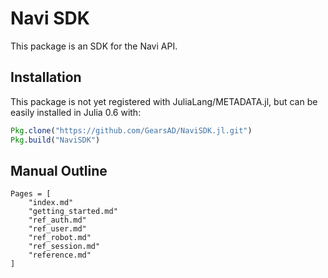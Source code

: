 # Navi SDK

This package is an SDK for the Navi API.

## Installation
This package is not yet registered with JuliaLang/METADATA.jl, but can be easily installed in Julia 0.6 with:
```julia
Pkg.clone("https://github.com/GearsAD/NaviSDK.jl.git")
Pkg.build("NaviSDK")
```

## Manual Outline
```@contents
Pages = [
    "index.md"
    "getting_started.md"
    "ref_auth.md"
    "ref_user.md"
    "ref_robot.md"
    "ref_session.md"
    "reference.md"
]
```
